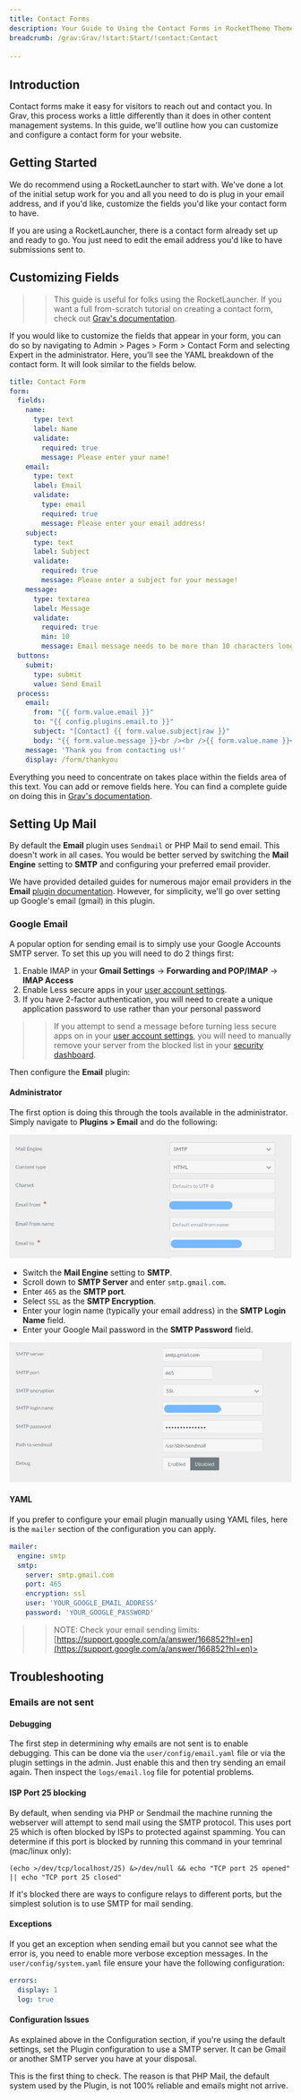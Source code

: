 ```yaml
---
title: Contact Forms
description: Your Guide to Using the Contact Forms in RocketTheme Themes for Grav
breadcrumb: /grav:Grav/!start:Start/!contact:Contact

---
```


Introduction
-----

Contact forms make it easy for visitors to reach out and contact you. In Grav, this process works a little differently than it does in other content management systems. In this guide, we'll outline how you can customize and configure a contact form for your website.

Getting Started
-----

We do recommend using a RocketLauncher to start with. We've done a lot of the initial setup work for you and all you need to do is plug in your email address, and if you'd like, customize the fields you'd like your contact form to have.

If you are using a RocketLauncher, there is a contact form already set up and ready to go. You just need to edit the email address you'd like to have submissions sent to.

Customizing Fields
-----

>> This guide is useful for folks using the RocketLauncher. If you want a full from-scratch tutorial on creating a contact form, check out [Grav's documentation](https://learn.getgrav.org/forms/forms/example-form).

If you would like to customize the fields that appear in your form, you can do so by navigating to Admin > Pages > Form > Contact Form and selecting Expert in the administrator. Here, you'll see the YAML breakdown of the contact form. It will look similar to the fields below.

~~~ .yaml
title: Contact Form
form:
  fields:
    name:
      type: text
      label: Name
      validate:
        required: true
        message: Please enter your name!
    email:
      type: text
      label: Email
      validate:
        type: email
        required: true
        message: Please enter your email address!
    subject:
      type: text
      label: Subject
      validate:
        required: true
        message: Please enter a subject for your message!
    message:
      type: textarea
      label: Message
      validate:
        required: true
        min: 10
        message: Email message needs to be more than 10 characters long!
  buttons:
    submit:
      type: submit
      value: Send Email
  process:
    email:
      from: "{{ form.value.email }}"
      to: "{{ config.plugins.email.to }}"
      subject: "[Contact] {{ form.value.subject|raw }}"
      body: "{{ form.value.message }}<br /><br />{{ form.value.name }}<br />{{ form.value.email }}"
    message: 'Thank you from contacting us!'
    display: /form/thankyou
~~~

Everything you need to concentrate on takes place within the fields area of this text. You can add or remove fields here. You can find a complete guide on doing this in [Grav's documentation](https://learn.getgrav.org/forms/forms/example-form).

Setting Up Mail
-----

By default the **Email** plugin uses `Sendmail` or PHP Mail to send email. This doesn't work in all cases. You would be better served by switching the **Mail Engine** setting to **SMTP** and configuring your preferred email provider.

We have provided detailed guides for numerous major email providers in the **Email** [plugin documentation](https://github.com/getgrav/grav-plugin-email/blob/develop/README.md). However, for simplicity, we'll go over setting up Google's email (gmail) in this plugin.

### Google Email

A popular option for sending email is to simply use your Google Accounts SMTP server. To set this up you will need to do 2 things first:

1.  Enable IMAP in your **Gmail Settings** -> **Forwarding and POP/IMAP** -> **IMAP Access**
2.  Enable Less secure apps in your [user account settings](https://myaccount.google.com/lesssecureapps).
3.  If you have 2-factor authentication, you will need to create a unique application password to use rather than your personal password

>> If you attempt to send a message before turning less secure apps on in your [user account settings](https://myaccount.google.com/lesssecureapps), you will need to manually remove your server from the blocked list in your [security dashboard](https://myaccount.google.com/security).

Then configure the **Email** plugin:

#### Administrator

The first option is doing this through the tools available in the administrator. Simply navigate to **Plugins > Email** and do the following:

![](assets/gmail_2.jpg)

* Switch the **Mail Engine** setting to **SMTP**.
* Scroll down to **SMTP Server** and enter `smtp.gmail.com`.
* Enter `465` as the **SMTP port**.
* Select `SSL` as the **SMTP Encryption**.
* Enter your login name (typically your email address) in the **SMTP Login Name** field.
* Enter your Google Mail password in the **SMTP Password** field.

![](assets/gmail_1.jpg)

#### YAML

If you prefer to configure your email plugin manually using YAML files, here is the `mailer` section of the configuration you can apply.

~~~ .yaml
mailer:
  engine: smtp
  smtp:
    server: smtp.gmail.com
    port: 465
    encryption: ssl
    user: 'YOUR_GOOGLE_EMAIL_ADDRESS'
    password: 'YOUR_GOOGLE_PASSWORD'
~~~

>> NOTE: Check your email sending limits: [https://support.google.com/a/answer/166852?hl=en](https://support.google.com/a/answer/166852?hl=en)>

Troubleshooting
-----

### Emails are not sent

#### Debugging

The first step in determining why emails are not sent is to enable debugging. This can be done via the `user/config/email.yaml` file or via the plugin settings in the admin. Just enable this and then try sending an email again. Then inspect the `logs/email.log` file for potential problems.

#### ISP Port 25 blocking

By default, when sending via PHP or Sendmail the machine running the webserver will attempt to send mail using the SMTP protocol. This uses port 25 which is often blocked by ISPs to protected against spamming. You can determine if this port is blocked by running this command in your temrinal (mac/linux only):

~~~ .php
(echo >/dev/tcp/localhost/25) &>/dev/null && echo "TCP port 25 opened" || echo "TCP port 25 closed"
~~~

If it's blocked there are ways to configure relays to different ports, but the simplest solution is to use SMTP for mail sending.

#### Exceptions

If you get an exception when sending email but you cannot see what the error is, you need to enable more verbose exception messages. In the `user/config/system.yaml` file ensure your have the following configuration:

~~~ .yaml
errors:
  display: 1                                    
  log: true 
~~~

#### Configuration Issues

As explained above in the Configuration section, if you're using the default settings, set the Plugin configuration to use a SMTP server. It can be Gmail or another SMTP server you have at your disposal.

This is the first thing to check. The reason is that PHP Mail, the default system used by the Plugin, is not 100% reliable and emails might not arrive.
